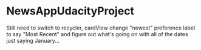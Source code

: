 # NewsAppUdacityProject
Still need to switch to recycler, cardView change "newest" preference label to say "Most Recent" and figure out 
what's going on with all of the dates just saying January...

